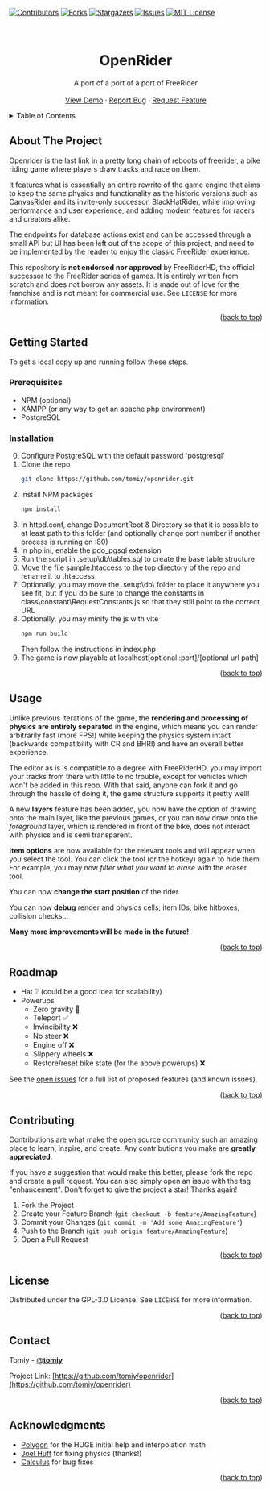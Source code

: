 <a name="readme-top"></a>

[![Contributors][contributors-shield]][contributors-url]
[![Forks][forks-shield]][forks-url]
[![Stargazers][stars-shield]][stars-url]
[![Issues][issues-shield]][issues-url]
[![MIT License][license-shield]][license-url]

<!-- PROJECT LOGO -->
<br />
<div align="center">
<h1 align="center">OpenRider</h1>
  <p align="center">
    A port of a port of a port of FreeRider 
    <br />
    <br />
    <a href="https://tomiy.me/openrider/">View Demo</a>
    ·
    <a href="https://github.com/tomiy/openrider/issues">Report Bug</a>
    ·
    <a href="https://github.com/tomiy/openrider/issues">Request Feature</a>
  </p>
</div>

<!-- TABLE OF CONTENTS -->
<details>
  <summary>Table of Contents</summary>
  <ol>
    <li>
      <a href="#about-the-project">About The Project</a>
    </li>
    <li>
      <a href="#getting-started">Getting Started</a>
      <ul>
        <li><a href="#prerequisites">Prerequisites</a></li>
        <li><a href="#installation">Installation</a></li>
      </ul>
    </li>
    <li><a href="#usage">Usage</a></li>
    <li><a href="#roadmap">Roadmap</a></li>
    <li><a href="#contributing">Contributing</a></li>
    <li><a href="#license">License</a></li>
    <li><a href="#contact">Contact</a></li>
    <li><a href="#acknowledgments">Acknowledgments</a></li>
  </ol>
</details>

<!-- ABOUT THE PROJECT -->
## About The Project

Openrider is the last link in a pretty long chain of reboots of freerider, a bike riding game where players draw tracks and race on them.

It features what is essentially an entire rewrite of the game engine that aims to keep the same physics and functionality as the historic versions such as CanvasRider and its invite-only successor, BlackHatRider, while improving performance and user experience, and adding modern features for racers and creators alike.

The endpoints for database actions exist and can be accessed through a small API but UI has been left out of the scope of this project, and need to be implemented by the reader to enjoy the classic FreeRider experience.

This repository is __not endorsed nor approved__ by FreeRiderHD, the official successor to the FreeRider series of games. It is entirely written from scratch and does not borrow any assets. It is made out of love for the franchise and is not meant for commercial use. See `LICENSE` for more information.

<p align="right">(<a href="#readme-top">back to top</a>)</p>

<!-- GETTING STARTED -->
## Getting Started

To get a local copy up and running follow these steps.

### Prerequisites

* NPM (optional)
* XAMPP (or any way to get an apache php environment)
* PostgreSQL

### Installation

0. Configure PostgreSQL with the default password 'postgresql'
1. Clone the repo
   ```sh
   git clone https://github.com/tomiy/openrider.git
   ```
2. Install NPM packages
   ```sh
   npm install
   ```
3. In httpd.conf, change DocumentRoot & Directory so that it is possible to at least path to this folder (and optionally change port number if another process is running on :80)
4. In php.ini, enable the pdo_pgsql extension 
5. Run the script in .setup\db\tables.sql to create the base table structure
6. Move the file sample.htaccess to the top directory of the repo and rename it to .htaccess
7. Optionally, you may move the .setup\db\ folder to place it anywhere you see fit, but if you do be sure to change the constants in class\constant\RequestConstants.js so that they still point to the correct URL
8. Optionally, you may minify the js with vite
   ```sh
   npm run build
   ```
   Then follow the instructions in index.php
9. The game is now playable at localhost[optional :port]/[optional url path]

<p align="right">(<a href="#readme-top">back to top</a>)</p>

<!-- USAGE EXAMPLES -->
## Usage

Unlike previous iterations of the game, the __rendering and processing of physics are entirely separated__ in the engine, which means you can render arbitrarily fast (more FPS!) while keeping the physics system intact (backwards compatibility with CR and BHR!) and have an overall better experience.

The editor as is is compatible to a degree with FreeRiderHD, you may import your tracks from there with little to no trouble, except for vehicles which won't be added in this repo. With that said, anyone can fork it and go through the hassle of doing it, the game structure supports it pretty well!

A new __layers__ feature has been added, you now have the option of drawing onto the main layer, like the previous games, or you can now draw onto the _foreground_ layer, which is rendered in front of the bike, does not interact with physics and is semi transparent.

__Item options__ are now available for the relevant tools and will appear when you select the tool. You can click the tool (or the hotkey) again to hide them. For example, you may now _filter what you want to erase_ with the eraser tool.

You can now __change the start position__ of the rider.

You can now __debug__ render and physics cells, item IDs, bike hitboxes, collision checks...

__Many more improvements will be made in the future!__

<p align="right">(<a href="#readme-top">back to top</a>)</p>

<!-- ROADMAP -->
## Roadmap

- Hat ❔ (could be a good idea for scalability)
- Powerups
  - Zero gravity 🚧
  - Teleport ✅
  - Invincibility ❌
  - No steer ❌
  - Engine off ❌
  - Slippery wheels ❌
  - Restore/reset bike state (for the above powerups) ❌

See the [open issues](https://github.com/tomiy/openrider/issues) for a full list of proposed features (and known issues).

<p align="right">(<a href="#readme-top">back to top</a>)</p>

<!-- CONTRIBUTING -->
## Contributing

Contributions are what make the open source community such an amazing place to learn, inspire, and create. Any contributions you make are **greatly appreciated**.

If you have a suggestion that would make this better, please fork the repo and create a pull request. You can also simply open an issue with the tag "enhancement".
Don't forget to give the project a star! Thanks again!

1. Fork the Project
2. Create your Feature Branch (`git checkout -b feature/AmazingFeature`)
3. Commit your Changes (`git commit -m 'Add some AmazingFeature'`)
4. Push to the Branch (`git push origin feature/AmazingFeature`)
5. Open a Pull Request

<p align="right">(<a href="#readme-top">back to top</a>)</p>

<!-- LICENSE -->
## License

Distributed under the GPL-3.0 License. See `LICENSE` for more information.

<p align="right">(<a href="#readme-top">back to top</a>)</p>

<!-- CONTACT -->
## Contact

Tomiy - [@__tomiy__](https://twitter.com/__tomiy__)

Project Link: [https://github.com/tomiy/openrider](https://github.com/tomiy/openrider)

<p align="right">(<a href="#readme-top">back to top</a>)</p>

<!-- ACKNOWLEDGMENTS -->
## Acknowledgments

* [Polygon](https://github.com/Plygon) for the HUGE initial help and interpolation math
* [Joel Huff](https://github.com/joelwhuff) for fixing physics (thanks!)
* [Calculus](https://github.com/Calculamatrise) for bug fixes

<p align="right">(<a href="#readme-top">back to top</a>)</p>

<!-- MARKDOWN LINKS & IMAGES -->
<!-- https://www.markdownguide.org/basic-syntax/#reference-style-links -->
[contributors-shield]: https://img.shields.io/github/contributors/tomiy/openrider.svg?style=for-the-badge
[contributors-url]: https://github.com/tomiy/openrider/graphs/contributors
[forks-shield]: https://img.shields.io/github/forks/tomiy/openrider.svg?style=for-the-badge
[forks-url]: https://github.com/tomiy/openrider/network/members
[stars-shield]: https://img.shields.io/github/stars/tomiy/openrider.svg?style=for-the-badge
[stars-url]: https://github.com/tomiy/openrider/stargazers
[issues-shield]: https://img.shields.io/github/issues/tomiy/openrider.svg?style=for-the-badge
[issues-url]: https://github.com/tomiy/openrider/issues
[license-shield]: https://img.shields.io/github/license/tomiy/openrider.svg?style=for-the-badge
[license-url]: https://github.com/tomiy/openrider/blob/master/LICENSE.txt
